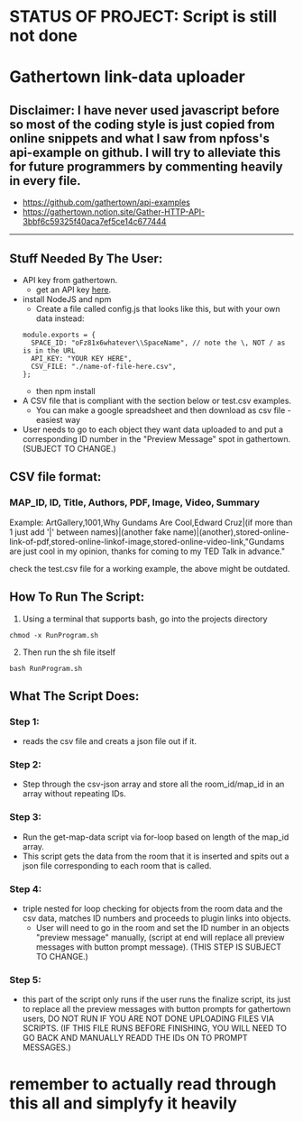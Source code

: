 # STATUS OF PROJECT: Script is still not done
# Gathertown link-data uploader



## Disclaimer: I have never used javascript before so most of the coding style is just copied from online snippets and what I saw from npfoss's api-example on github. I will try to alleviate this for future programmers by commenting heavily in every file.
- https://github.com/gathertown/api-examples
- https://gathertown.notion.site/Gather-HTTP-API-3bbf6c59325f40aca7ef5ce14c677444
---




## Stuff Needed By The User:

- API key from gathertown.
  - get an API key [here](https://app.gather.town/apikeys).
- install NodeJS and npm
  - Create a file called config.js that looks like this, but with your own data instead:
  ```
  module.exports = {
    SPACE_ID: "oFz81x6whatever\\SpaceName", // note the \, NOT / as is in the URL
    API_KEY: "YOUR KEY HERE",
    CSV_FILE: "./name-of-file-here.csv",
  };  
  ```
  - then npm install
- A CSV file that is compliant with the section below or test.csv examples. 
  - You can make a google spreadsheet and then download as csv file - easiest way
- User needs to go to each object they want data uploaded to and put a corresponding ID number in the "Preview Message" spot in gathertown. (SUBJECT TO CHANGE.)



## CSV file format:
### MAP_ID, ID, Title, Authors, PDF, Image, Video, Summary

Example: ArtGallery,1001,Why Gundams Are Cool,Edward Cruz|(if more than 1 just add '|' between names)|(another fake name)|(another),stored-online-link-of-pdf,stored-online-linkof-image,stored-online-video-link,"Gundams are just cool in my opinion, thanks for coming to my TED Talk in advance."

check the test.csv file for a working example, the above might be outdated.



## How To Run The Script:
1. Using a terminal that supports bash, go into the projects directory
```
chmod -x RunProgram.sh
```
2. Then run the sh file itself
```
bash RunProgram.sh
```



## What The Script Does:

### Step 1:

- reads the csv file and creats a json file out if it.

### Step 2:

- Step through the csv-json array and store all the room_id/map_id in an array without repeating IDs.

### Step 3:

- Run the get-map-data script via for-loop based on length of the map_id array.
- This script gets the data from the room that it is inserted and spits out a json file corresponding to each room that is called.

### Step 4:

- triple nested for loop checking for objects from the room data and the csv data, matches ID numbers and proceeds to plugin links into objects.
  - User will need to go in the room and set the ID number in an objects "preview message" manually, (script at end will replace all preview messages with button prompt message). (THIS STEP IS SUBJECT TO CHANGE.)
  
### Step 5: 

- this part of the script only runs if the user runs the finalize script, its just to replace all the preview messages with button prompts for gathertown users, DO NOT RUN IF YOU ARE NOT DONE UPLOADING FILES VIA SCRIPTS.
(IF THIS FILE RUNS BEFORE FINISHING, YOU WILL NEED TO GO BACK AND MANUALLY READD THE IDs ON TO PROMPT MESSAGES.)



# remember to actually read through this all and simplyfy it heavily
